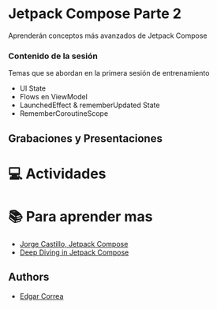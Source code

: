 # Jetpack Compose Parte 2
Aprenderán conceptos más avanzados de Jetpack Compose

### Contenido de la sesión

Temas que se abordan en la primera sesión de entrenamiento

- UI State
- Flows en ViewModel
- LaunchedEffect & rememberUpdated State
- RememberCoroutineScope

## Grabaciones y Presentaciones

# :computer:  Actividades 

# :books: Para aprender mas
- [Jorge Castillo, Jetpack Compose](https://jorgecastillo.dev/book/)
- [Deep Diving in Jetpack Compose](https://jakewharton.com/a-jetpack-compose-by-any-other-name/)

## Authors

- [Edgar Correa]()

